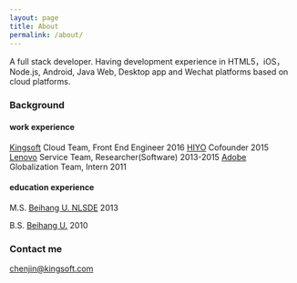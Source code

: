 ```yaml
---
layout: page
title: About
permalink: /about/
---
```


A full stack developer. Having development experience in HTML5，iOS，Node.js, Android, Java Web, Desktop app and Wechat platforms based on cloud platforms.

### Background

#### work experience

[Kingsoft](http://www.ksyun.com/) Cloud Team, Front End Engineer 2016
[HIYO](http://hiyo.ren/) Cofounder 2015
[Lenovo](http://www.lenovo.com.cn/) Service Team, Researcher(Software) 2013-2015
[Adobe](http://www.adobe.com/) Globalization Team, Intern 2011


#### education experience

M.S. [Beihang U. NLSDE](http://www.nlsde.buaa.edu.cn/) 2013

B.S. [Beihang U.](http://www.buaa.edu.cn/) 2010
### Contact me

[chenjin@kingsoft.com](mailto:chenjin@kingsoft.com)
